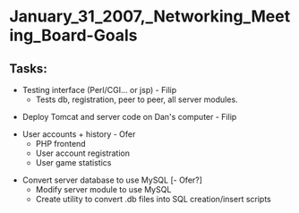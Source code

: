 January\_31\_2007,\_Networking\_Meeting\_Board-Goals
====================================================

Tasks:
------

-   Testing interface (Perl/CGI... or jsp) - Filip
    -   Tests db, registration, peer to peer, all server modules.

<!-- -->

-   Deploy Tomcat and server code on Dan's computer - Filip

<!-- -->

-   User accounts + history - Ofer
    -   PHP frontend
    -   User account registration
    -   User game statistics

<!-- -->

-   Convert server database to use MySQL \[- Ofer?\]
    -   Modify server module to use MySQL
    -   Create utility to convert .db files into SQL creation/insert scripts


